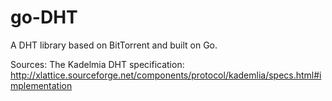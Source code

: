 # go-DHT
A DHT library based on BitTorrent and built on Go.

Sources: The Kadelmia DHT specification: http://xlattice.sourceforge.net/components/protocol/kademlia/specs.html#implementation
